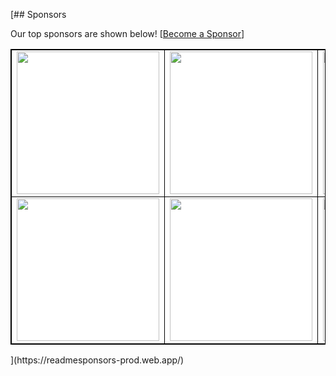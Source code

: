 [## Sponsors

Our top sponsors are shown below! [[Become a Sponsor](http://127.0.0.1:5001/readmesponsors-prod/us-central1/api/sponsors/6U6fVz2gfBsTZ7Dd5RFw)]

<table style="background-color: white; border: 1px solid black">
    <tbody>
        <tr width="1200px">
            <td width="300px" align="center" style="border: 1px solid black">
  <a href="http://127.0.0.1:5001/readmesponsors-prod/us-central1/api/sponsors/6U6fVz2gfBsTZ7Dd5RFw/0">
    <img src="https://storage.googleapis.com/readmesponsors-prod.firebasestorage.app/projects/6U6fVz2gfBsTZ7Dd5RFw/image_0.png" width="228"/>
  </a>
</td>
            <td width="300px" align="center" style="border: 1px solid black">
  <a href="http://127.0.0.1:5001/readmesponsors-prod/us-central1/api/sponsors/6U6fVz2gfBsTZ7Dd5RFw/1">
    <img src="https://storage.googleapis.com/readmesponsors-prod.firebasestorage.app/projects/6U6fVz2gfBsTZ7Dd5RFw/image_1.png" width="228"/>
  </a>
</td>
            <td width="300px" align="center" style="border: 1px solid black">
  <a href="http://127.0.0.1:5001/readmesponsors-prod/us-central1/api/sponsors/6U6fVz2gfBsTZ7Dd5RFw/2">
    <img src="https://storage.googleapis.com/readmesponsors-prod.firebasestorage.app/projects/6U6fVz2gfBsTZ7Dd5RFw/image_2.png" width="228"/>
  </a>
</td>
            <td width="300px" align="center" style="border: 1px solid black">
  <a href="http://127.0.0.1:5001/readmesponsors-prod/us-central1/api/sponsors/6U6fVz2gfBsTZ7Dd5RFw/3">
    <img src="https://storage.googleapis.com/readmesponsors-prod.firebasestorage.app/projects/6U6fVz2gfBsTZ7Dd5RFw/image_3.png" width="228"/>
  </a>
</td>
        </tr>
        <tr width="1200px">
            <td width="300px" align="center" style="border: 1px solid black">
  <a href="http://127.0.0.1:5001/readmesponsors-prod/us-central1/api/sponsors/6U6fVz2gfBsTZ7Dd5RFw/4">
    <img src="https://storage.googleapis.com/readmesponsors-prod.firebasestorage.app/projects/6U6fVz2gfBsTZ7Dd5RFw/image_4.png" width="228"/>
  </a>
</td>
            <td width="300px" align="center" style="border: 1px solid black">
  <a href="http://127.0.0.1:5001/readmesponsors-prod/us-central1/api/sponsors/6U6fVz2gfBsTZ7Dd5RFw/5">
    <img src="https://storage.googleapis.com/readmesponsors-prod.firebasestorage.app/projects/6U6fVz2gfBsTZ7Dd5RFw/image_5.png" width="228"/>
  </a>
</td>
            <td width="300px" align="center" style="border: 1px solid black">
  <a href="http://127.0.0.1:5001/readmesponsors-prod/us-central1/api/sponsors/6U6fVz2gfBsTZ7Dd5RFw/6">
    <img src="https://storage.googleapis.com/readmesponsors-prod.firebasestorage.app/projects/6U6fVz2gfBsTZ7Dd5RFw/image_6.png" width="228"/>
  </a>
</td>
            <td width="300px" align="center" style="border: 1px solid black">
  <a href="http://127.0.0.1:5001/readmesponsors-prod/us-central1/api/sponsors/6U6fVz2gfBsTZ7Dd5RFw/7">
    <img src="https://storage.googleapis.com/readmesponsors-prod.firebasestorage.app/projects/6U6fVz2gfBsTZ7Dd5RFw/image_7.png" width="228"/>
  </a>
</td>
        </tr>
    </tbody>
</table>
](https://readmesponsors-prod.web.app/)
